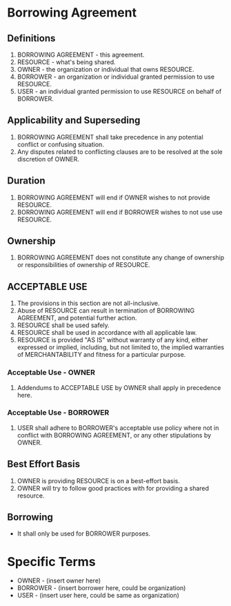 # Borrowing Agreement

## Definitions

1.  BORROWING AGREEMENT - this agreement.
1.  RESOURCE - what's being shared.
1.  OWNER - the organization or individual that owns RESOURCE.
1.  BORROWER - an organization or individual granted permission to use RESOURCE.
1.  USER - an individual granted permission to use RESOURCE on behalf of BORROWER.


## Applicability and Superseding

1.  BORROWING AGREEMENT shall take precedence in any potential conflict or confusing situation.
1.  Any disputes related to conflicting clauses are to be resolved at the
sole discretion of OWNER.

## Duration

1.  BORROWING AGREEMENT will end if OWNER wishes to not provide RESOURCE.
1.  BORROWING AGREEMENT will end if BORROWER wishes to not use use RESOURCE.

## Ownership

1.  BORROWING AGREEMENT does not constitute any change of ownership or responsibilities of ownership
of RESOURCE.

## ACCEPTABLE USE

1.  The provisions in this section are not all-inclusive.
1.  Abuse of RESOURCE can result in termination of BORROWING AGREEMENT, and potential further action.
1.  RESOURCE shall be used safely.
1.  RESOURCE shall be used in accordance with all applicable law.
1.  RESOURCE is provided "AS IS" without warranty of any kind, either expressed or implied,
	including, but not limited to, the implied warranties of MERCHANTABILITY and fitness for a particular purpose.

### Acceptable Use - OWNER

1.  Addendums to ACCEPTABLE USE by OWNER shall apply in precedence here.

### Acceptable Use - BORROWER

1.  USER shall adhere to BORROWER's acceptable use policy where not in conflict with BORROWING AGREEMENT,
or any other stipulations by OWNER.

## Best Effort Basis

1.  OWNER is providing RESOURCE is on a best-effort basis.
1.  OWNER will try to follow good practices with for providing a shared resource.

## Borrowing

* It shall only be used for BORROWER purposes.

# Specific Terms

* OWNER - (insert owner here)
* BORROWER - (insert borrower here, could be organization)
* USER - (insert user here, could be same as organization)
